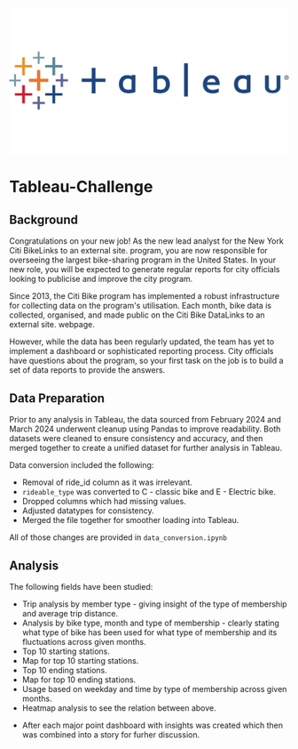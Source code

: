 ![Logo](ss/tableau.jpeg)
# Tableau-Challenge

## Background 

Congratulations on your new job! As the new lead analyst for the New York Citi BikeLinks to an external site. program, you are now responsible for overseeing the largest bike-sharing program in the United States. In your new role, you will be expected to generate regular reports for city officials looking to publicise and improve the city program.

Since 2013, the Citi Bike program has implemented a robust infrastructure for collecting data on the program's utilisation. Each month, bike data is collected, organised, and made public on the Citi Bike DataLinks to an external site. webpage.

However, while the data has been regularly updated, the team has yet to implement a dashboard or sophisticated reporting process. City officials have questions about the program, so your first task on the job is to build a set of data reports to provide the answers.

## Data Preparation

Prior to any analysis in Tableau, the data sourced from February 2024 and March 2024 underwent cleanup using Pandas to improve readability. Both datasets were cleaned to ensure consistency and accuracy, and then merged together to create a unified dataset for further analysis in Tableau.

Data conversion included the following:
* Removal of ride_id column as it was irrelevant.
* `rideable_type` was converted to C - classic bike and E - Electric bike.
* Dropped columns which had missing values.
* Adjusted datatypes for consistency.
* Merged the file together for smoother loading into Tableau.

All of those changes are provided in `data_conversion.ipynb`

## Analysis
The following fields have been studied:
* Trip analysis by member type - giving insight of the type of membership and average trip distance.
* Analysis by bike type, month and type of membership - clearly stating what type of bike has been used for what type of membership and its fluctuations across given months.
* Top 10 starting stations. 
* Map for top 10 starting stations.
* Top 10 ending stations.
* Map for top 10 ending stations.
* Usage based on weekday and time by type of membership across given months.
* Heatmap analysis to see the relation between above.

- After each major point dashboard with insights was created which then was combined into a story for furher discussion. 










